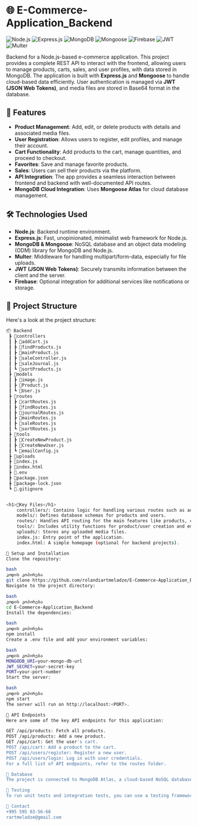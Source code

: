 # 🌐 E-Commerce-Application_Backend

![Node.js](https://img.shields.io/badge/Node.js-339933?style=for-the-badge&logo=nodedotjs&logoColor=white)
![Express.js](https://img.shields.io/badge/Express.js-000000?style=for-the-badge&logo=express&logoColor=white)
![MongoDB](https://img.shields.io/badge/MongoDB-47A248?style=for-the-badge&logo=mongodb&logoColor=white)
![Mongoose](https://img.shields.io/badge/Mongoose-880000?style=for-the-badge)
![Firebase](https://img.shields.io/badge/Firebase-FFCA28?style=for-the-badge&logo=firebase)
![JWT](https://img.shields.io/badge/JWT-000000?style=for-the-badge&logo=JSON%20web%20tokens)
![Multer](https://img.shields.io/badge/Multer-1C1C1C?style=for-the-badge)

 
Backend for a Node.js-based e-commerce application. This project provides a complete REST API to interact with the frontend, allowing users to manage products, carts, sales, and user profiles, with data stored in MongoDB. The application is built with **Express.js** and **Mongoose** to handle cloud-based data efficiently. User authentication is managed via **JWT (JSON Web Tokens)**, and media files are stored in Base64 format in the database.

## 🌟 Features

- **Product Management**: Add, edit, or delete products with details and associated media files.
- **User Registration**: Allows users to register, edit profiles, and manage their account.
- **Cart Functionality**: Add products to the cart, manage quantities, and proceed to checkout.
- **Favorites**: Save and manage favorite products.
- **Sales**: Users can sell their products via the platform.
- **API Integration**: The app provides a seamless interaction between frontend and backend with well-documented API routes.
- **MongoDB Cloud Integration**: Uses **Mongoose Atlas** for cloud database management.

## 🛠️ Technologies Used

- **Node.js**: Backend runtime environment.
- **Express.js**: Fast, unopinionated, minimalist web framework for Node.js.
- **MongoDB & Mongoose**: NoSQL database and an object data modeling (ODM) library for MongoDB and Node.js.
- **Multer**: Middleware for handling multipart/form-data, especially for file uploads.
- **JWT (JSON Web Tokens)**: Securely transmits information between the client and the server.
- **Firebase**: Optional integration for additional services like notifications or storage.

## 📂 Project Structure

Here's a look at the project structure:

```bash
📦 Backend
 ┣ 📂controllers
 ┃ ┣ 📜addCart.js
 ┃ ┣ 📜findProducts.js
 ┃ ┣ 📜mainProduct.js
 ┃ ┣ 📜saleController.js
 ┃ ┣ 📜saleJournal.js
 ┃ ┗ 📜sortProducts.js
 ┣ 📂models
 ┃ ┣ 📜image.js
 ┃ ┣ 📜Product.js
 ┃ ┗ 📜User.js
 ┣ 📂routes
 ┃ ┣ 📜cartRoutes.js
 ┃ ┣ 📜findRoutes.js
 ┃ ┣ 📜journalRoutes.js
 ┃ ┣ 📜mainRoutes.js
 ┃ ┣ 📜saleRoutes.js
 ┃ ┗ 📜sortRoutes.js
 ┣ 📂tools
 ┃ ┣ 📜CreateNewProduct.js
 ┃ ┣ 📜CreateNewUser.js
 ┃ ┗ 📜emailConfig.js
 ┣ 📂uploads
 ┣ 📜index.js
 ┣ 📜index.html
 ┣ 📜.env
 ┣ 📜package.json
 ┣ 📜package-lock.json
 ┗ 📜.gitignore


<h1>📂Key Files</h1>
    controllers/: Contains logic for handling various routes such as adding products, managing carts, and sales operations.
    models/: Defines database schemas for products and users.
    routes/: Handles API routing for the main features like products, carts, and sales.
    tools/: Includes utility functions for product/user creation and email configuration.
    uploads/: Stores any uploaded media files.
    index.js: Entry point of the application.
    index.html: A simple homepage (optional for backend projects).

🔧 Setup and Installation
Clone the repository:

bash
კოდის კოპირება
git clone https://github.com/rolandiartmeladze/E-Commerce-Application_Backend.git
Navigate to the project directory:

bash
კოდის კოპირება
cd E-Commerce-Application_Backend
Install the dependencies:

bash
კოდის კოპირება
npm install
Create a .env file and add your environment variables:

bash
კოდის კოპირება
MONGODB_URI=your-mongo-db-url
JWT_SECRET=your-secret-key
PORT=your-port-number
Start the server:

bash
კოდის კოპირება
npm start
The server will run on http://localhost:<PORT>.

🚀 API Endpoints
Here are some of the key API endpoints for this application:

GET /api/products: Fetch all products.
POST /api/products: Add a new product.
GET /api/cart: Get the user's cart.
POST /api/cart: Add a product to the cart.
POST /api/users/register: Register a new user.
POST /api/users/login: Log in with user credentials.
For a full list of API endpoints, refer to the routes folder.

💾 Database
The project is connected to MongoDB Atlas, a cloud-based NoSQL database, using Mongoose. Ensure you configure your .env file with the correct MongoDB URI.

🧪 Testing
To run unit tests and integration tests, you can use a testing framework like Jest or Mocha. (Testing suite configuration is not included in this version.)

📧 Contact
+995 595 03-56-68
rartmeladze@gmail.com